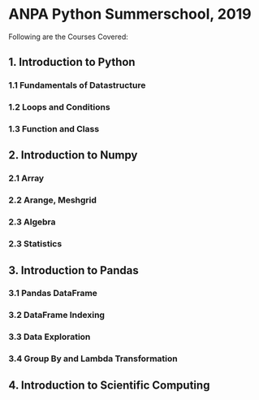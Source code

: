 # ANPA Python Summerschool, 2019

Following are the Courses Covered:

## 1. Introduction to Python
### 1.1 Fundamentals of Datastructure
### 1.2 Loops and Conditions
### 1.3 Function and Class

## 2. Introduction to Numpy	
  ### 2.1 Array
  ### 2.2 Arange, Meshgrid
  ### 2.3 Algebra
  ### 2.3 Statistics

## 3. Introduction to Pandas	
  ### 3.1 Pandas DataFrame
  ### 3.2 DataFrame Indexing
  ### 3.3 Data Exploration
  ### 3.4 Group By and Lambda Transformation

## 4. Introduction to Scientific Computing
  
